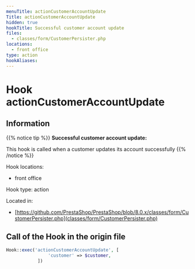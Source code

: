 ```yaml
---
menuTitle: actionCustomerAccountUpdate
Title: actionCustomerAccountUpdate
hidden: true
hookTitle: Successful customer account update
files:
  - classes/form/CustomerPersister.php
locations:
  - front office
type: action
hookAliases:
---
```


# Hook actionCustomerAccountUpdate

## Information

{{% notice tip %}}
**Successful customer account update:** 

This hook is called when a customer updates its account successfully
{{% /notice %}}

Hook locations: 
  - front office

Hook type: action

Located in: 
  - [https://github.com/PrestaShop/PrestaShop/blob/8.0.x/classes/form/CustomerPersister.php](classes/form/CustomerPersister.php)

## Call of the Hook in the origin file

```php
Hook::exec('actionCustomerAccountUpdate', [
                'customer' => $customer,
            ])
```